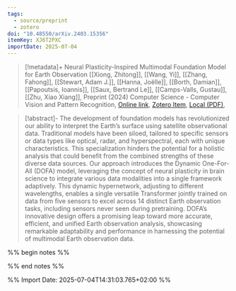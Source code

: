 ```yaml
---
tags:
  - source/preprint
  - zotero
doi: "10.48550/arXiv.2403.15356"
itemKey: XJ6T2PXC
importDate: 2025-07-04
---
```

>[!metadata]+
> Neural Plasticity-Inspired Multimodal Foundation Model for Earth Observation
> [[Xiong, Zhitong]], [[Wang, Yi]], [[Zhang, Fahong]], [[Stewart, Adam J.]], [[Hanna, Joëlle]], [[Borth, Damian]], [[Papoutsis, Ioannis]], [[Saux, Bertrand Le]], [[Camps-Valls, Gustau]], [[Zhu, Xiao Xiang]], 
> Preprint (2024)
> Computer Science - Computer Vision and Pattern Recognition, 
> [Online link](http://arxiv.org/abs/2403.15356), [Zotero Item](zotero://select/library/items/XJ6T2PXC), [Local (PDF)](file://C:/Users/aburg/Documents/references/zotero/storage/XUQ7UE5G/Xiong2024_NeuralPlasticityInspired.pdf), 

>[!abstract]-
>The development of foundation models has revolutionized our ability to interpret the Earth’s surface using satellite observational data. Traditional models have been siloed, tailored to specific sensors or data types like optical, radar, and hyperspectral, each with unique characteristics. This specialization hinders the potential for a holistic analysis that could benefit from the combined strengths of these diverse data sources. Our approach introduces the Dynamic One-For-All (DOFA) model, leveraging the concept of neural plasticity in brain science to integrate various data modalities into a single framework adaptively. This dynamic hypernetwork, adjusting to different wavelengths, enables a single versatile Transformer jointly trained on data from five sensors to excel across 14 distinct Earth observation tasks, including sensors never seen during pretraining. DOFA’s innovative design offers a promising leap toward more accurate, efficient, and unified Earth observation analysis, showcasing remarkable adaptability and performance in harnessing the potential of multimodal Earth observation data.

%% begin notes %%

%% end notes %%

%% Import Date: 2025-07-04T14:31:03.765+02:00 %%
